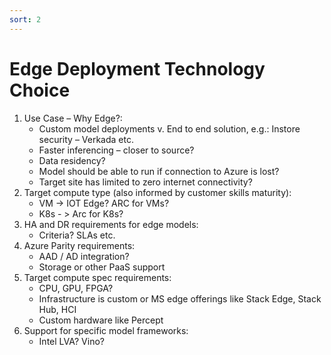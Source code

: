 ```yaml
---
sort: 2
---
```

# Edge Deployment Technology Choice

1. Use Case – Why Edge?:
    * Custom model deployments v. End to end solution, e.g.: Instore security – Verkada etc. 
    * Faster inferencing – closer to source?
    * Data residency? 
    * Model should be able to run if connection to Azure is lost?
    * Target site has limited to zero internet connectivity?
2. Target compute type (also informed by customer skills maturity): 
    * VM  -> IOT Edge? ARC for VMs?
    * K8s - > Arc for K8s?
3. HA and DR requirements for edge models:
    * Criteria? SLAs etc. 
4. Azure Parity requirements:
    * AAD / AD integration?
    * Storage or other PaaS support
5. Target compute spec requirements:
    * CPU, GPU, FPGA?
    * Infrastructure is custom or MS edge offerings like Stack Edge, Stack Hub, HCI
    * Custom hardware like Percept
6. Support for specific model frameworks:
    * Intel LVA? Vino? 
